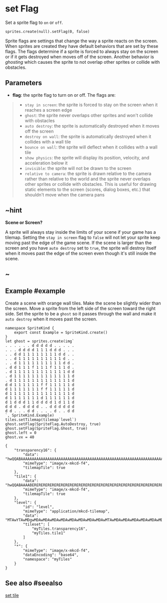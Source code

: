# set Flag

Set a sprite flag to ``on`` or ``off``.

```sig
sprites.create(null).setFlag(0, false)
```

Sprite flags are settings that change the way a sprite reacts on the screen. When sprites are created they have default behaviors that are set by these flags. The flags determine if a sprite is forced to always stay on the screen or if it gets destroyed when moves off of the screen. Another behavior is _ghosting_ which causes the sprite to not overlap other sprites or collide with obstacles.

## Parameters

* **flag**: the sprite flag to turn on or off. The flags are:
>* ``stay in screen``: the sprite is forced to stay on the screen when it reaches a screen edge
>* ``ghost``: the sprite never overlaps other sprites and won't collide with obstacles
>* ``auto destroy``: the sprite is automatically destroyed when it moves off the screen
>* ``destroy on wall``: the sprite is automatically destroyed when it collides with a wall tile
>* ``bounce on wall``: the sprite will deflect when it collides with a wall tile
>* ``show physics``: the sprite will display its position, velocity, and acceleration below it
>* ``invisible``: the sprite will not be drawn to the screen
>* ``relative to camera``: the sprite is drawn relative to the camera rather than relative to the world and the sprite never overlaps other sprites or collide with obstacles. This is useful for drawing static elements to the screen (scores, dialog boxes, etc.) that shouldn't move when the camera pans

## ~hint

**Scene or Screen?**

A sprite will always stay inside the limits of your scene if your game has a tilemap. Setting the ``stay in screen`` flag to `false` will not let your sprite keep moving past the edge of the game scene. If the scene is larger than the screen and you have ``auto destroy`` set to `true`, the sprite will destroy itself when it moves past the edge of the screen even though it's still inside the scene.

## ~

## Example #example

Create a scene with orange wall tiles. Make the scene be slightly wider than the screen. Move a sprite from the left side of the screen toward the right side. Set the sprite to be a ``ghost`` so it passes through the wall and make it ``auto destroy`` when it moves past the screen.

```blocks
namespace SpriteKind {
    export const Example = SpriteKind.create()
}
let ghost = sprites.create(img`
. . . . . . d d d d d . . . . .
. . . d d d d 1 1 1 d d d . . .
. . d d 1 1 1 1 1 1 1 1 d d . .
. . d 1 1 1 1 1 1 1 1 1 1 d . .
. . d 1 1 1 1 1 1 1 1 1 1 d d .
. d d 1 1 1 f 1 1 1 f 1 1 1 d .
. d 1 1 1 1 1 1 1 1 1 1 1 1 d d
. d 1 1 1 1 1 1 1 1 1 1 1 1 1 d
. d 1 1 1 1 1 1 1 1 1 1 1 1 1 d
d d 1 1 1 1 1 1 f f 1 1 1 1 1 d
d 1 1 1 1 1 1 1 f f 1 1 1 1 1 d
d 1 1 1 1 1 1 1 1 1 1 1 1 1 1 d
d 1 1 1 1 1 1 1 d 1 1 1 1 1 1 d
d 1 d d d 1 1 d d d d 1 d 1 1 d
d d d . d d d d . . d d d d d d
d d . . . d d . . . . d . . d d
`, SpriteKind.Example)
tiles.setTilemap(tilemap`level`)
ghost.setFlag(SpriteFlag.AutoDestroy, true)
ghost.setFlag(SpriteFlag.Ghost, true)
ghost.left = 0
ghost.vx = 40
```

```jres
{
    "transparency16": {
        "data": "hwQQABAAAAAAAAAAAAAAAAAAAAAAAAAAAAAAAAAAAAAAAAAAAAAAAAAAAAAAAAAAAAAAAAAAAAAAAAAAAAAAAAAAAAAAAAAAAAAAAAAAAAAAAAAAAAAAAAAAAAAAAAAAAAAAAAAAAAAAAAAAAAAAAAAAAAAAAAAAAAAAAAAAAAAAAAAAAAAAAA==",
        "mimeType": "image/x-mkcd-f4",
        "tilemapTile": true
    },
    "tile1": {
        "data": "hwQQABAAAABERERERERERERERERERERERERERERERERERERERERERERERERERERERERERERERERERERERERERERERERERERERERERERERERERERERERERERERERERERERERERERERERERERERERERERERERERERERERERERERERERERERERERA==",
        "mimeType": "image/x-mkcd-f4",
        "tilemapTile": true
    },
    "level": {
        "id": "level",
        "mimeType": "application/mkcd-tilemap",
        "data": "MTAwYTAwMDgwMDAwMDAwMDAwMDAwMDAwMDAwMDAwMDAwMTAwMDAwMDAwMDAwMDAwMDAwMDAwMDEwMTAwMDAwMDAwMDAwMDAwMDAwMDAwMDEwMDAwMDAwMDAwMDAwMDAwMDAwMDAxMDAwMDAwMDAwMDAwMDAwMDAwMDAwMTAxMDAwMDAwMDAwMDAwMDAwMDAwMDAwMTAwMDAwMDAwMDAwMDAwMDAwMDAwMDAwMDAwMDAwMDAwMDAwMDAwMDAwMDAwMDAwMDAwMDAwMDAwMDAwMDAwMDAwMDAwMDAwMDAwMDAwMDAwMDAwMDAwMDAwMDAwMDAwMDAwMDAwMA==",
        "tileset": [
            "myTiles.transparency16",
            "myTiles.tile1"
        ]
    },
    "*": {
        "mimeType": "image/x-mkcd-f4",
        "dataEncoding": "base64",
        "namespace": "myTiles"
    }
}
```

## See also #seealso

[set tile](/reference/scene/set-tile)
